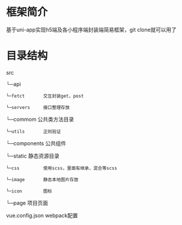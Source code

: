 # 框架简介
基于uni-app实现h5端及各小程序端封装端简易框架，git clone就可以用了

# 目录结构
src

  └─api
  
    └─fetct       交互封装get，post

    └─servers     接口整理存放

  └─commom        公共类方法目录

    └─utils       正则验证

  └─components    公共组件

  └─static        静态资源目录  

    └─css         使用scss，里面有继承，混合等scss

    └─image       静态本地图片存放

    └─icon        图标
    
  └─page          项目页面

vue.config.json   webpack配置

